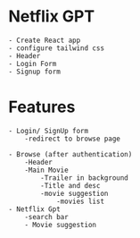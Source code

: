 # Netflix GPT
    - Create React app
    - configure tailwind css
    - Header
    - Login Form
    - Signup form




# Features
    - Login/ SignUp form
        -redirect to browse page
        
    - Browse (after authentication)
        -Header
        -Main Movie
            -Trailer in background
            -Title and desc
            -movie suggestion
                -movies list
    - Netflix Gpt
        -search bar
        - Movie suggestion